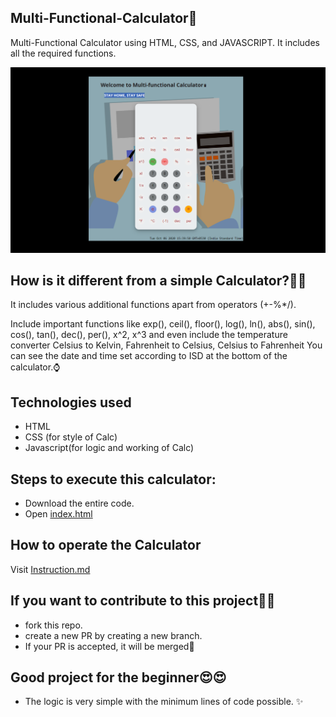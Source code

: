 ## Multi-Functional-Calculator🧮
Multi-Functional Calculator using HTML, CSS, and JAVASCRIPT. It includes all the required functions. 

![](https://github.com/nutanaarohi123/Multi-Functional-Calculator/blob/gh-pages/CaptureCalc.PNG)

## How is it different from a simple Calculator?🤷‍♀️
 It includes various additional functions apart from operators (+-%*/).
 
Include important functions like exp(), ceil(), floor(), log(), ln(), abs(), sin(), cos(), tan(), dec(), per(), x^2, x^3 and even include the temperature converter Celsius to Kelvin, Fahrenheit to Celsius, Celsius to Fahrenheit
 You can see the date and time set according to ISD at the bottom of the calculator.⌚
 
 
 ## Technologies used
 - HTML 
 - CSS  (for style of Calc)
 - Javascript(for logic and working of Calc)
 
 ## Steps to execute this calculator:
- Download the entire code.
- Open [index.html](https://github.com/nutanaarohi123/Multi-Functional-Calculator/blob/gh-pages/index.html)

## How to operate the Calculator
   Visit [Instruction.md](https://github.com/nutanaarohi123/Multi-Functional-Calculator/blob/gh-pages/Instruction.md)

## If you want to contribute to this project🤷‍♂️ 
  - fork this repo.
  - create a new PR by creating a new branch.
  - If your PR is accepted, it will be merged🎉
 
 ## Good project for the beginner😍😍
 - The logic is very simple with the minimum lines of code possible. ✨
 
 


